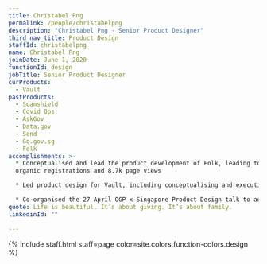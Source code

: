 ```yaml
---
title: Christabel Png
permalink: /people/christabelpng
description: "Christabel Png - Senior Product Designer"
third_nav_title: Product Design
staffId: christabelpng
name: Christabel Png
joinDate: June 1, 2020
functionId: design
jobTitle: Senior Product Designer
curProducts:
  - Vault
pastProducts:
  - Scamshield
  - Covid Ops
  - AskGov
  - Data.gov
  - Send
  - Go.gov.sg
  - Folk
accomplishments: >-
  * Conceptualised and lead the product development of Folk, leading to 273
  organic registrations and 8.7k page views

  * Led product design for Vault, including conceptualising and executing UI for all features in Vault Workspace

  * Co-organised the 27 April OGP x Singapore Product Design talk to advocate and propagate OGP design practices
quote: Life is beautiful. It’s about giving. It’s about family.
linkedinId: ""

---
```


{% include staff.html staff=page color=site.colors.function-colors.design %}
